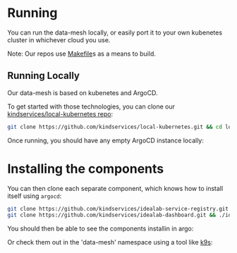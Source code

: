 # Running

You can run the data-mesh locally, or easily port it to your own kubenetes cluster in whichever cloud you use.

Note: Our repos use [Makefile](https://opensource.com/article/18/8/what-how-makefile)s as a means to build.

## Running Locally

Our data-mesh is based on kubenetes and ArgoCD. 

To get started with those technologies, you can clone our [kindservices/local-kubernetes repo](https://github.com/kindservices/local-kubernetes):
```bash
git clone https://github.com/kindservices/local-kubernetes.git && cd local-kubernetes && make 
```

Once running, you should have any empty ArgoCD instance locally:

# Installing the components

You can then clone each separate component, which knows how to install itself using `argocd`:

```bash
git clone https://github.com/kindservices/idealab-service-registry.git && ./idealab-service-registry/install.sh
git clone https://github.com/kindservices/idealab-dashboard.git && ./idealab-dashboard/install.sh
```


You should then be able to see the components installin in argo:

Or check them out in the 'data-mesh' namespace using a tool like [k9s](https://k9scli.io/):


